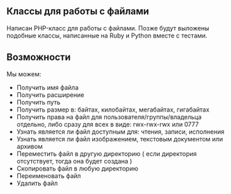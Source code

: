 ## Классы для работы с файлами

Написан PHP-класс для работы с файлами. 
Позже будут выложены подобные классы, написанные на Ruby и Python вместе
с тестами.

## Возможности

Мы можем:

* Получить имя файла
* Получить расширение
* Получить путь
* Получить размер в: байтах, килобайтах, мегабайтах, гигабайтах
* Получить права на файл для пользователя/группы/владельца отдельно, либо сразу
для всех в виде: rwx-rwx-rwx или 0777
* Узнать является ли файл доступным для: чтения, записи, исполнения
* Узнать является ли файл изображением, текстовым документом или архивом 
* Переместить файл в другую директорию ( если директория отсутствует, тогда
она будет создана )
* Скопировать файл в любую директорию
* Переименовать файл
* Удалить файл